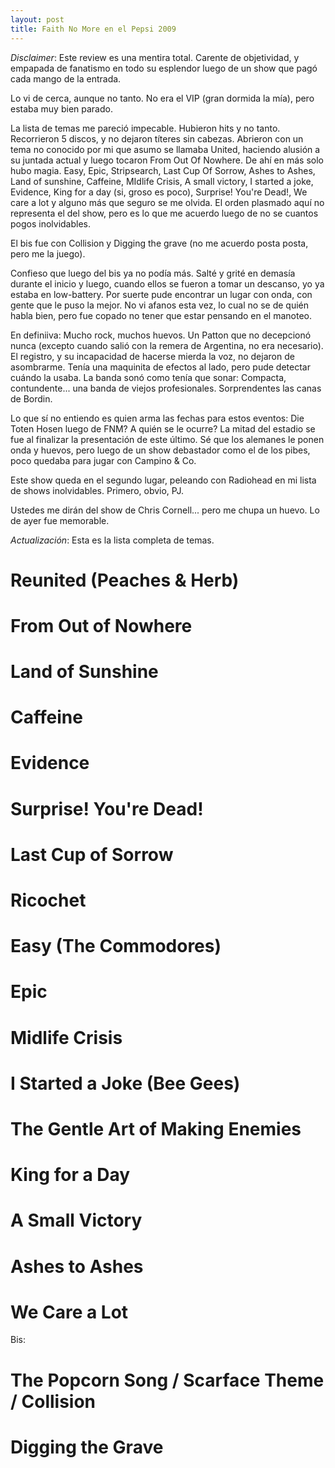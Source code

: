 ```yaml
--- 
layout: post
title: Faith No More en el Pepsi 2009
---
```

*Disclaimer*: Este review es una mentira total. Carente de objetividad, y empapada de fanatismo en todo su esplendor luego de un show que pag&oacute; cada mango de la entrada.

Lo vi de cerca, aunque no tanto. No era el VIP (gran dormida la m&iacute;a), pero estaba muy bien parado. 

La lista de temas me pareci&oacute; impecable. Hubieron hits y no tanto. Recorrieron 5 discos, y no dejaron t&iacute;teres sin cabezas. Abrieron con un tema no conocido por mi que asumo se llamaba United, haciendo alusi&oacute;n a su juntada actual y luego tocaron From Out Of Nowhere. De ah&iacute; en m&aacute;s solo hubo magia. Easy, Epic, Stripsearch, Last Cup Of Sorrow, Ashes to Ashes, Land of sunshine, Caffeine, MIdlife Crisis, A small victory, I started a joke, Evidence, King for a day (si, groso es poco), Surprise! You're Dead!, We care a lot y alguno m&aacute;s que seguro se me olvida. El orden plasmado aqu&iacute; no representa el del show, pero es lo que me acuerdo luego de no se cuantos pogos inolvidables. 

El bis fue con Collision y Digging the grave (no me acuerdo posta posta, pero me la juego).

Confieso que luego del bis ya no pod&iacute;a m&aacute;s. Salt&eacute; y grit&eacute; en demas&iacute;a durante el inicio y luego, cuando ellos se fueron a tomar un descanso, yo ya estaba en low-battery. Por suerte pude encontrar un lugar con onda, con gente que le puso la mejor. No vi afanos esta vez, lo cual no se de qui&eacute;n habla bien, pero fue copado no tener que estar pensando en el manoteo. 

En definiiva: Mucho rock, muchos huevos. Un Patton que no decepcion&oacute; nunca (excepto cuando sali&oacute; con la remera de Argentina, no era necesario). El registro, y su incapacidad de hacerse mierda la voz,  no dejaron de asombrarme. Ten&iacute;a una maquinita de efectos al lado, pero pude detectar cu&aacute;ndo la usaba. 
La banda son&oacute; como ten&iacute;a que sonar: Compacta, contundente... una banda de viejos profesionales. Sorprendentes las canas de Bordin. 

Lo que s&iacute; no entiendo es quien arma las fechas para estos eventos: Die Toten Hosen luego de FNM? A qui&eacute;n se le ocurre? La mitad del estadio se fue al finalizar la presentaci&oacute;n de este &uacute;ltimo. S&eacute; que los alemanes le ponen onda y huevos, pero luego de un show debastador como el de los pibes, poco quedaba para jugar con Campino & Co. 

Este show queda en el segundo lugar, peleando con Radiohead en mi lista de shows inolvidables. Primero, obvio, PJ. 

Ustedes me dir&aacute;n del show de Chris Cornell... pero me chupa un huevo. Lo de ayer fue memorable. 

*Actualizaci&oacute;n*: Esta es la lista completa de temas.

# Reunited (Peaches & Herb)
# From Out of Nowhere
# Land of Sunshine
# Caffeine
# Evidence
# Surprise! You're Dead!
# Last Cup of Sorrow
# Ricochet
# Easy (The Commodores)
# Epic
# Midlife Crisis
# I Started a Joke (Bee Gees)
# The Gentle Art of Making Enemies
# King for a Day
# A Small Victory
# Ashes to Ashes
# We Care a Lot

Bis:

# The Popcorn Song / Scarface Theme / Collision
# Digging the Grave

